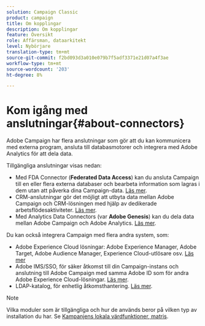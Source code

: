 ```yaml
---
solution: Campaign Classic
product: campaign
title: Om kopplingar
description: Om kopplingar
feature: Översikt
role: Affärsman, dataarkitekt
level: Nybörjare
translation-type: tm+mt
source-git-commit: f2bd093d3a010e079b7f5adf3371e21d07a4f3ae
workflow-type: tm+mt
source-wordcount: '203'
ht-degree: 8%

---
```



# Kom igång med anslutningar{#about-connectors}

Adobe Campaign har flera anslutningar som gör att du kan kommunicera med externa program, ansluta till databasmotorer och integrera med Adobe Analytics för att dela data.

Tillgängliga anslutningar visas nedan:

* Med FDA Connector (**Federated Data Access**) kan du ansluta Campaign till en eller flera externa databaser och bearbeta information som lagras i dem utan att påverka dina Campaign-data. [Läs mer](../../installation/using/about-fda.md).
* CRM-anslutningar gör det möjligt att utbyta data mellan Adobe Campaign och CRM-lösningen med hjälp av dedikerade arbetsflödesaktiviteter. [Läs mer](../../platform/using/crm-connectors.md).
* Med Analytics Data Connectors (var **Adobe Genesis**) kan du dela data mellan Adobe Campaign och Adobe Analytics. [Läs mer](../../platform/using/adobe-analytics-data-connector.md).

Du kan också integrera Campaign med flera andra system, som:

* Adobe Experience Cloud lösningar: Adobe Experience Manager, Adobe Target, Adobe Audience Manager, Experience Cloud-utlösare osv. [Läs mer](../../integrations/using/about-campaign-integrations.md)
* Adobe IMS/SSO, för säker åtkomst till din Campaign-instans och anslutning till Adobe Campaign med samma Adobe ID som för andra Adobe Experience Cloud-lösningar. [Läs mer](../../integrations/using/about-adobe-id.md).
* LDAP-katalog, för enhetlig åtkomsthantering. [Läs mer](../../installation/using/connecting-through-ldap.md).

>[!NOTE]
>
>Vilka moduler som är tillgängliga och hur de används beror på vilken typ av installation du har. Se [Kampanjens lokala värdfunktioner, matris](../../installation/using/capability-matrix.md).

